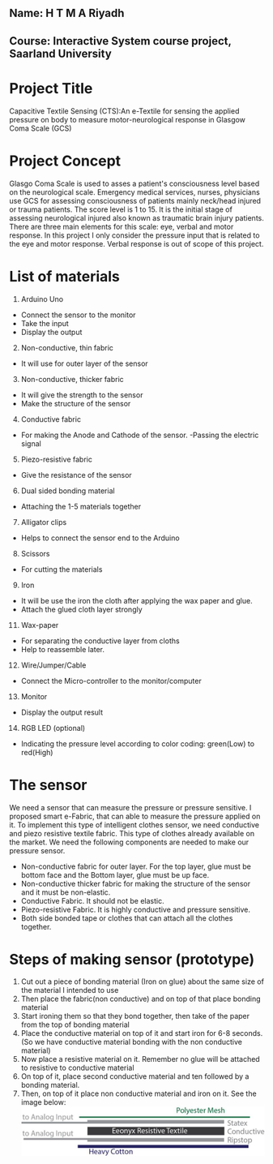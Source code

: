 ## Name: H T M A Riyadh
## Course: Interactive System course project, Saarland University
# Project Title 
Capacitive Textile Sensing (CTS):An e-Textile for sensing the applied pressure on body to measure motor-neurological response in Glasgow Coma Scale (GCS)
# Project Concept
Glasgo Coma Scale is used to asses a patient's consciousness level based on the neurological scale. Emergency medical services, nurses, physicians use GCS for assessing consciousness of patients mainly neck/head injured or trauma patients. The score level is 1 to 15. It is the initial stage of assessing neurological injured also known as traumatic brain injury patients. There are three main elements for this scale: eye, verbal and motor response. In this project I only consider the pressure input that is related to the eye and motor response. Verbal response is out of scope of this project.
# List of materials
1. Arduino Uno
  - Connect the sensor to the monitor 
  - Take the input 
  - Display the output 
2. Non-conductive, thin fabric
- It will use for outer layer of the sensor
3. Non-conductive, thicker fabric
- It will give the strength to the sensor
- Make the structure of the sensor
4. Conductive fabric
- For making the Anode and Cathode of the sensor. 
-Passing the electric signal 
5. Piezo-resistive fabric
- Give the resistance of the sensor 
6. Dual sided bonding material
- Attaching the 1-5 materials together
7. Alligator clips
- Helps to connect the sensor end to the Arduino 
8. Scissors
- For cutting the materials 
9. Iron
- It will be use the iron the cloth after applying the wax paper and glue. 
- Attach the glued cloth layer strongly
11. Wax-paper
- For separating the conductive layer from cloths 
- Help to reassemble later.
12. Wire/Jumper/Cable
- Connect the Micro-controller to the monitor/computer 
13. Monitor
- Display the output result 
14. RGB LED (optional)
-  Indicating the pressure level according to color coding: green(Low) to red(High)
# The sensor
We need a sensor that can measure the pressure or pressure sensitive. I proposed smart e-Fabric, that can able to measure the pressure applied on it. To implement this type of intelligent clothes sensor, we need conductive and piezo resistive textile fabric. This type of clothes already available on the market. We need the following components are needed to make our pressure sensor.
- Non-conductive fabric for outer layer. For the top layer, glue must be bottom face and the Bottom layer, glue must be up face.
- Non-conductive thicker fabric for making the structure of the sensor and it must be non-elastic. 
- Conductive Fabric. It should not be elastic. 
- Piezo-resistive Fabric. It is highly conductive and pressure sensitive.
- Both side bonded tape or clothes that can attach all the clothes together.

# Steps of making sensor (prototype)
1. Cut out a piece of bonding material (Iron on glue) about the same size of the material I intended to use
2. Then place the fabric(non conductive) and on top of that place bonding material
3. Start ironing them so that they bond together, then take of the paper from the top of bonding material
4. Place the conductive material on top of it and start iron for 6-8 seconds. (So we have conductive material bonding with the non conductive material)
5. Now place a resistive material on it. Remember no glue will be attached to resistive to conductive material
6. On top of it, place second conductive material and ten followed by a bonding material.
7. Then, on top of it place non conductive material and iron on it. 
See the image below:
![](resources/sensor%20layout.jpg)
